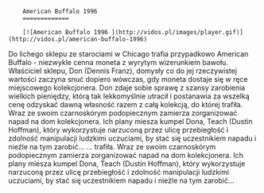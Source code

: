 
        American Buffalo 1996 
        =============
        
        [![American Buffalo 1996 ](http://vidos.pl/images/player.gif)](http://vidos.pl/american-buffalo-1996)
        
        
 Do lichego sklepu ze starociami w Chicago trafia przypadkowo American Buffalo - niezwykle cenna moneta z wyrytym wizerunkiem bawołu. Właściciel sklepu, Don (Dennis Franz), domysły co do jej rzeczywistej wartości zaczyna snuć dopiero wówczas, gdy moneta dostaje się w ręce miejscowego kolekcjonera. Don zdaje sobie sprawę z szansy zarobienia wielkich pieniędzy, którą tak lekkomyślnie utracił i postanawia za wszelką cenę odzyskać dawną własność razem z całą kolekcją, do której trafiła. Wraz ze swoim czarnoskórym podopiecznym zamierza zorganizować napad na dom kolekcjonera. Ich plany miesza kumpel Dona, Teach (Dustin Hoffman), który wykorzystuje narzuconą przez ulicę przebiegłość i zdolność manipulacji ludzkimi uczuciami, by stać się uczestnikiem napadu i nieźle na tym zarobić...   ... trafiła. Wraz ze swoim czarnoskórym podopiecznym zamierza zorganizować napad na dom kolekcjonera. Ich plany miesza kumpel Dona, Teach (Dustin Hoffman), który wykorzystuje narzuconą przez ulicę przebiegłość i zdolność manipulacji ludzkimi uczuciami, by stać się uczestnikiem napadu i nieźle na tym zarobić...
    
